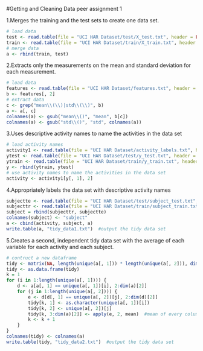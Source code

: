 #Getting and Cleaning Data peer assignment 1

1.Merges the training and the test sets to create one data set.


```r
# load data
test <- read.table(file = "UCI HAR Dataset/test/X_test.txt", header = FALSE)
train <- read.table(file = "UCI HAR Dataset/train/X_train.txt", header = FALSE)
# merge data
a <- rbind(train, test)
```


2.Extracts only the measurements on the mean and standard deviation for each measurement. 


```r
# load data
features <- read.table(file = "UCI HAR Dataset/features.txt", header = FALSE)
b <- features[, 2]
# extract data
c <- grep("mean\\(\\)|std\\(\\)", b)
a <- a[, c]
colnames(a) <- gsub("mean\\()", "mean", b[c])
colnames(a) <- gsub("std\\()", "std", colnames(a))
```


3.Uses descriptive activity names to name the activities in the data set


```r
# load activity names
activity1 <- read.table(file = "UCI HAR Dataset/activity_labels.txt", head = FALSE)
ytest <- read.table(file = "UCI HAR Dataset/test/y_test.txt", header = FALSE)
ytrain <- read.table(file = "UCI HAR Dataset/train/y_train.txt", header = FALSE)
y <- rbind(ytrain, ytest)
# use activity names to name the activities in the data set
activity <- activity1[y[, 1], 2]
```


4.Appropriately labels the data set with descriptive activity names 


```r
subjectte <- read.table(file = "UCI HAR Dataset/test/subject_test.txt", header = FALSE)
subjecttr <- read.table(file = "UCI HAR Dataset/train/subject_train.txt", header = FALSE)
subject = rbind(subjecttr, subjectte)
colnames(subject) <- "subject"
a <- cbind(activity, subject, a)
write.table(a, "tidy_data1.txt")  #output the tidy data set
```


5.Creates a second, independent tidy data set with the average of each variable for each activity and each subject. 


```r
# contruct a new dataframe
tidy <- matrix(NA, length(unique(a[, 1])) * length(unique(a[, 2])), dim(a)[2])
tidy <- as.data.frame(tidy)
k = 1
for (i in 1:length(unique(a[, 1]))) {
    d <- a[a[, 1] == unique(a[, 1])[i], 2:dim(a)[2]]
    for (j in 1:length(unique(a[, 2]))) {
        e <- d[d[, 1] == unique(a[, 2])[j], 2:dim(d)[2]]
        tidy[k, 1] <- as.character(unique(a[, 1])[i])
        tidy[k, 2] <- unique(a[, 2])[j]
        tidy[k, 3:dim(a)[2]] <- apply(e, 2, mean)  #mean of every column
        k <- k + 1
    }
}
colnames(tidy) <- colnames(a)
write.table(tidy, "tidy_data2.txt")  #output the tidy data set
```

